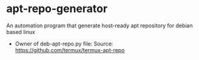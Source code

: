 # apt-repo-generator
An automation program that generate host-ready apt repository for debian based linux

* Owner of deb-apt-repo.py file:
Source: https://github.com/termux/termux-apt-repo
